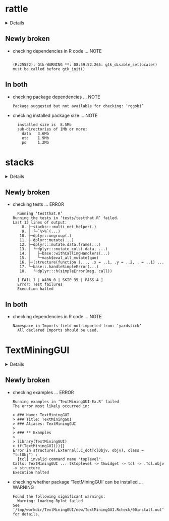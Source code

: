 # rattle

<details>

* Version: 5.4.0
* GitHub: NA
* Source code: https://github.com/cran/rattle
* Date/Publication: 2020-05-23 11:20:03 UTC
* Number of recursive dependencies: 216

Run `cloud_details(, "rattle")` for more info

</details>

## Newly broken

*   checking dependencies in R code ... NOTE
    ```
    
    (R:25552): Gtk-WARNING **: 08:59:52.265: gtk_disable_setlocale() must be called before gtk_init()
    ```

## In both

*   checking package dependencies ... NOTE
    ```
    Package suggested but not available for checking: ‘rggobi’
    ```

*   checking installed package size ... NOTE
    ```
      installed size is  8.5Mb
      sub-directories of 1Mb or more:
        data   3.6Mb
        etc    1.9Mb
        po     1.2Mb
    ```

# stacks

<details>

* Version: 0.1.0
* GitHub: NA
* Source code: https://github.com/cran/stacks
* Date/Publication: 2020-11-23 08:40:02 UTC
* Number of recursive dependencies: 134

Run `cloud_details(, "stacks")` for more info

</details>

## Newly broken

*   checking tests ... ERROR
    ```
      Running ‘testthat.R’
    Running the tests in ‘tests/testthat.R’ failed.
    Last 13 lines of output:
        8. ├─stacks:::multi_net_helper(.)
        9. │ └─`%>%`(...)
       10. ├─dplyr::ungroup(.)
       11. ├─dplyr::mutate(...)
       12. ├─dplyr:::mutate.data.frame(...)
       13. │ └─dplyr:::mutate_cols(.data, ...)
       14. │   ├─base::withCallingHandlers(...)
       15. │   └─mask$eval_all_mutate(quo)
       16. ├─(structure(function (..., .x = ..1, .y = ..2, . = ..1) ...
       17. └─base::.handleSimpleError(...)
       18.   └─dplyr:::h(simpleError(msg, call))
      
      [ FAIL 1 | WARN 0 | SKIP 35 | PASS 4 ]
      Error: Test failures
      Execution halted
    ```

## In both

*   checking dependencies in R code ... NOTE
    ```
    Namespace in Imports field not imported from: ‘yardstick’
      All declared Imports should be used.
    ```

# TextMiningGUI

<details>

* Version: 0.2
* GitHub: NA
* Source code: https://github.com/cran/TextMiningGUI
* Date/Publication: 2020-12-07 17:40:06 UTC
* Number of recursive dependencies: 159

Run `cloud_details(, "TextMiningGUI")` for more info

</details>

## Newly broken

*   checking examples ... ERROR
    ```
    Running examples in ‘TextMiningGUI-Ex.R’ failed
    The error most likely occurred in:
    
    > ### Name: TextMiningGUI
    > ### Title: TextMiningGUI
    > ### Aliases: TextMiningGUI
    > 
    > ### ** Examples
    > 
    > library(TextMiningGUI)
    > if(TextMiningGUI()){}
    Error in structure(.External(.C_dotTclObjv, objv), class = "tclObj") : 
      [tcl] invalid command name "toplevel".
    Calls: TextMiningGUI ... tktoplevel -> tkwidget -> tcl -> .Tcl.objv -> structure
    Execution halted
    ```

*   checking whether package ‘TextMiningGUI’ can be installed ... WARNING
    ```
    Found the following significant warnings:
      Warning: loading Rplot failed
    See ‘/tmp/workdir/TextMiningGUI/new/TextMiningGUI.Rcheck/00install.out’ for details.
    ```

